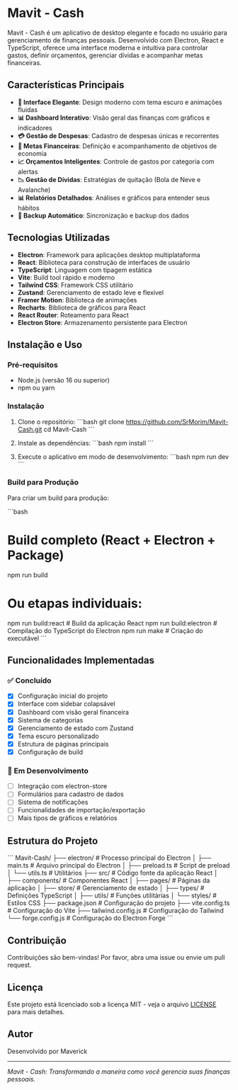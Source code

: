 # Mavit - Cash

Mavit - Cash é um aplicativo de desktop elegante e focado no usuário para gerenciamento de finanças pessoais. Desenvolvido com Electron, React e TypeScript, oferece uma interface moderna e intuitiva para controlar gastos, definir orçamentos, gerenciar dívidas e acompanhar metas financeiras.

## Características Principais

- **🎨 Interface Elegante**: Design moderno com tema escuro e animações fluidas
- **📊 Dashboard Interativo**: Visão geral das finanças com gráficos e indicadores
- **💳 Gestão de Despesas**: Cadastro de despesas únicas e recorrentes
- **🎯 Metas Financeiras**: Definição e acompanhamento de objetivos de economia
- **📈 Orçamentos Inteligentes**: Controle de gastos por categoria com alertas
- **📉 Gestão de Dívidas**: Estratégias de quitação (Bola de Neve e Avalanche)
- **📊 Relatórios Detalhados**: Análises e gráficos para entender seus hábitos
- **🔄 Backup Automático**: Sincronização e backup dos dados

## Tecnologias Utilizadas

- **Electron**: Framework para aplicações desktop multiplataforma
- **React**: Biblioteca para construção de interfaces de usuário
- **TypeScript**: Linguagem com tipagem estática
- **Vite**: Build tool rápido e moderno
- **Tailwind CSS**: Framework CSS utilitário
- **Zustand**: Gerenciamento de estado leve e flexível
- **Framer Motion**: Biblioteca de animações
- **Recharts**: Biblioteca de gráficos para React
- **React Router**: Roteamento para React
- **Electron Store**: Armazenamento persistente para Electron

## Instalação e Uso

### Pré-requisitos

- Node.js (versão 16 ou superior)
- npm ou yarn

### Instalação

1. Clone o repositório:
\`\`\`bash
git clone https://github.com/SrMorim/Mavit-Cash.git
cd Mavit-Cash
\`\`\`

2. Instale as dependências:
\`\`\`bash
npm install
\`\`\`

3. Execute o aplicativo em modo de desenvolvimento:
\`\`\`bash
npm run dev
\`\`\`

### Build para Produção

Para criar um build para produção:

\`\`\`bash
# Build completo (React + Electron + Package)
npm run build

# Ou etapas individuais:
npm run build:react    # Build da aplicação React
npm run build:electron # Compilação do TypeScript do Electron
npm run make           # Criação do executável
\`\`\`

## Funcionalidades Implementadas

### ✅ Concluído
- [x] Configuração inicial do projeto
- [x] Interface com sidebar colapsável
- [x] Dashboard com visão geral financeira
- [x] Sistema de categorias
- [x] Gerenciamento de estado com Zustand
- [x] Tema escuro personalizado
- [x] Estrutura de páginas principais
- [x] Configuração de build

### 🚧 Em Desenvolvimento
- [ ] Integração com electron-store
- [ ] Formulários para cadastro de dados
- [ ] Sistema de notificações
- [ ] Funcionalidades de importação/exportação
- [ ] Mais tipos de gráficos e relatórios

## Estrutura do Projeto

\`\`\`
Mavit-Cash/
├── electron/              # Processo principal do Electron
│   ├── main.ts           # Arquivo principal do Electron
│   ├── preload.ts        # Script de preload
│   └── utils.ts          # Utilitários
├── src/                  # Código fonte da aplicação React
│   ├── components/       # Componentes React
│   ├── pages/           # Páginas da aplicação
│   ├── store/           # Gerenciamento de estado
│   ├── types/           # Definições TypeScript
│   ├── utils/           # Funções utilitárias
│   └── styles/          # Estilos CSS
├── package.json         # Configuração do projeto
├── vite.config.ts       # Configuração do Vite
├── tailwind.config.js   # Configuração do Tailwind
└── forge.config.js      # Configuração do Electron Forge
\`\`\`

## Contribuição

Contribuições são bem-vindas! Por favor, abra uma issue ou envie um pull request.

## Licença

Este projeto está licenciado sob a licença MIT - veja o arquivo [LICENSE](LICENSE) para mais detalhes.

## Autor

Desenvolvido por Maverick

---

*Mavit - Cash: Transformando a maneira como você gerencia suas finanças pessoais.*